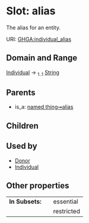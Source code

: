 
# Slot: alias


The alias for an entity.

URI: [GHGA:individual_alias](https://w3id.org/GHGA/individual_alias)


## Domain and Range

[Individual](Individual.md) &#8594;  <sub>1..1</sub> [String](types/String.md)

## Parents

 *  is_a: [named thing➞alias](named_thing_alias.md)

## Children


## Used by

 * [Donor](Donor.md)
 * [Individual](Individual.md)

## Other properties

|  |  |  |
| --- | --- | --- |
| **In Subsets:** | | essential |
|  | | restricted |

